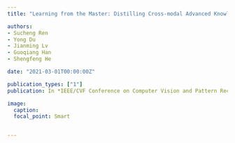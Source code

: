 ```yaml
---
title: "Learning from the Master: Distilling Cross-modal Advanced Knowledge for Lip Reading"

authors:
- Sucheng Ren
- Yong Du
- Jianming Lv
- Guoqiang Han
- Shengfeng He

date: "2021-03-01T00:00:00Z"

publication_types: ["1"]
publication: In *IEEE/CVF Conference on Computer Vision and Pattern Recognition (CVPR), Virtual, 2021*

image:
  caption: 
  focal_point: Smart


---
```

